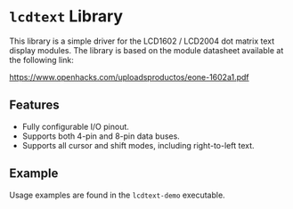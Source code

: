 # `lcdtext` Library

This library is a simple driver for the LCD1602 / LCD2004 dot matrix text display modules. The library is based on the
module datasheet available at the following link:

https://www.openhacks.com/uploadsproductos/eone-1602a1.pdf

## Features

- Fully configurable I/O pinout.
- Supports both 4-pin and 8-pin data buses.
- Supports all cursor and shift modes, including right-to-left text.

## Example

Usage examples are found in the `lcdtext-demo` executable.
